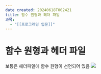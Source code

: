 ```yaml
---
date created: 20240618T002421
title: 함수 원형과 헤더 파일
과목:
  - "[[프로그래밍 입문]]"
---
```


# 함수 원형과 헤더 파일

보통은 헤더파일에 함수 원형이 선언되어 있음
![](https://i.imgur.com/YzgCGxc.png)
